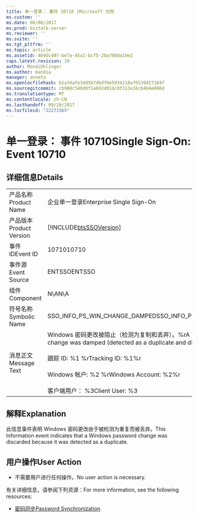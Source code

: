 ```yaml
---
title: 单一登录： 事件 10710 |Microsoft 文档
ms.custom: ''
ms.date: 06/08/2017
ms.prod: biztalk-server
ms.reviewer: ''
ms.suite: ''
ms.tgt_pltfrm: ''
ms.topic: article
ms.assetid: 469dc407-be7a-45a1-bcf5-2ba7060a19e2
caps.latest.revision: 10
author: MandiOhlinger
ms.author: mandia
manager: anneta
ms.openlocfilehash: b1a3dafe3dd5b7dbdf0e5934218af6539427184f
ms.sourcegitcommit: cb908c540d8f1a692d01dc8f313e16cb4b4e696d
ms.translationtype: MT
ms.contentlocale: zh-CN
ms.lasthandoff: 09/20/2017
ms.locfileid: "22271565"
---
```

# <a name="single-sign-on-event-10710"></a><span data-ttu-id="086e9-102">单一登录： 事件 10710</span><span class="sxs-lookup"><span data-stu-id="086e9-102">Single Sign-On: Event 10710</span></span>
## <a name="details"></a><span data-ttu-id="086e9-103">详细信息</span><span class="sxs-lookup"><span data-stu-id="086e9-103">Details</span></span>  
  
|||  
|-|-|  
|<span data-ttu-id="086e9-104">产品名称</span><span class="sxs-lookup"><span data-stu-id="086e9-104">Product Name</span></span>|<span data-ttu-id="086e9-105">企业单一登录</span><span class="sxs-lookup"><span data-stu-id="086e9-105">Enterprise Single Sign-On</span></span>|  
|<span data-ttu-id="086e9-106">产品版本</span><span class="sxs-lookup"><span data-stu-id="086e9-106">Product Version</span></span>|[!INCLUDE[btsSSOVersion](../includes/btsssoversion-md.md)]|  
|<span data-ttu-id="086e9-107">事件 ID</span><span class="sxs-lookup"><span data-stu-id="086e9-107">Event ID</span></span>|<span data-ttu-id="086e9-108">10710</span><span class="sxs-lookup"><span data-stu-id="086e9-108">10710</span></span>|  
|<span data-ttu-id="086e9-109">事件源</span><span class="sxs-lookup"><span data-stu-id="086e9-109">Event Source</span></span>|<span data-ttu-id="086e9-110">ENTSSO</span><span class="sxs-lookup"><span data-stu-id="086e9-110">ENTSSO</span></span>|  
|<span data-ttu-id="086e9-111">组件</span><span class="sxs-lookup"><span data-stu-id="086e9-111">Component</span></span>|<span data-ttu-id="086e9-112">N\A</span><span class="sxs-lookup"><span data-stu-id="086e9-112">N\A</span></span>|  
|<span data-ttu-id="086e9-113">符号名称</span><span class="sxs-lookup"><span data-stu-id="086e9-113">Symbolic Name</span></span>|<span data-ttu-id="086e9-114">SSO_INFO_PS_WIN_CHANGE_DAMPED</span><span class="sxs-lookup"><span data-stu-id="086e9-114">SSO_INFO_PS_WIN_CHANGE_DAMPED</span></span>|  
|<span data-ttu-id="086e9-115">消息正文</span><span class="sxs-lookup"><span data-stu-id="086e9-115">Message Text</span></span>|<span data-ttu-id="086e9-116">Windows 密码更改被阻止（检测为复制和丢弃）。%r</span><span class="sxs-lookup"><span data-stu-id="086e9-116">A Windows password change was damped (detected as a duplicate and discarded).%r</span></span><br /><br /> <span data-ttu-id="086e9-117">跟踪 ID: %1 %r</span><span class="sxs-lookup"><span data-stu-id="086e9-117">Tracking ID: %1%r</span></span><br /><br /> <span data-ttu-id="086e9-118">Windows 帐户: %2 %r</span><span class="sxs-lookup"><span data-stu-id="086e9-118">Windows Account: %2%r</span></span><br /><br /> <span data-ttu-id="086e9-119">客户端用户： %3</span><span class="sxs-lookup"><span data-stu-id="086e9-119">Client User: %3</span></span>|  
  
## <a name="explanation"></a><span data-ttu-id="086e9-120">解释</span><span class="sxs-lookup"><span data-stu-id="086e9-120">Explanation</span></span>  
 <span data-ttu-id="086e9-121">此信息事件表明 Windows 密码更改由于被检测为重复而被丢弃。</span><span class="sxs-lookup"><span data-stu-id="086e9-121">This Information event indicates that a Windows password change was discarded because it was detected as a duplicate.</span></span>  
  
## <a name="user-action"></a><span data-ttu-id="086e9-122">用户操作</span><span class="sxs-lookup"><span data-stu-id="086e9-122">User Action</span></span>  
  
-   <span data-ttu-id="086e9-123">不需要用户进行任何操作。</span><span class="sxs-lookup"><span data-stu-id="086e9-123">No user action is necessary.</span></span>  
  
 <span data-ttu-id="086e9-124">有关详细信息，请参阅下列资源：</span><span class="sxs-lookup"><span data-stu-id="086e9-124">For more information, see the following resources:</span></span>  
  
-   [<span data-ttu-id="086e9-125">密码同步</span><span class="sxs-lookup"><span data-stu-id="086e9-125">Password Synchronization</span></span>](../core/password-synchronization2.md)